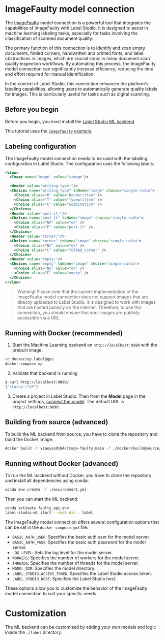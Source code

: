 <!--
---
title: Classification images with ImageFaulty
type: guide
tier: all
order: 103
hide_menu: true
hide_frontmatter_title: true
meta_title: ImageFaulty model connection for classification images
meta_description: The ImageFaulty model connection integrates the capabilities of ImageFaulty with Label Studio to assist in machine learning labeling tasks involving ImageFaulty classification.
categories:
    - Computer Vision
    - ImageFaulty
image: "/tutorials/image-faulty.png"
---
-->

# ImageFaulty model connection

The [ImageFaulty](https://github.com/DALAI-project/FaultyImageAPI) model connection is a powerful tool that integrates the capabilities of ImageFaulty with Label Studio. It is designed to assist in machine learning labeling tasks, especially for tasks involving the classification of scanned document quality.

The primary function of this connection is to identify and scan empty documents, folded corners, handwritten and printed fonts, and label obstructions in images, which are crucial steps in many document scan quality inspection workflows. By automating this process, the ImageFaulty model connection can significantly increase efficiency, reducing the time and effort required for manual identification.

In the context of Label Studio, this connection enhances the platform's labeling capabilities, allowing users to automatically generate quality labels for images. This is particularly useful for tasks such as digital scanning.

## Before you begin

Before you begin, you must install the [Label Studio ML backend](https://github.com/HumanSignal/label-studio-ml-backend?tab=readme-ov-file#quickstart).

This tutorial uses the [`imagefaulty` example](https://github.com/xiaoyao9184/docker-imagefaulty/tree/main/label).

## Labeling configuration

The ImageFaulty model connection needs to be used with the labeling configuration in Label Studio. The configuration uses the following labels:

```xml
<View>
  <Image name="image" value="$image"/>

  <Header value="writing-type:"/>
  <Choices name="writing_type" toName="image" choice="single-radio">
    <Choice alias="H" value="Handwritten" />
    <Choice alias="T" value="Typewritten" />
    <Choice alias="C" value="Combination" />
  </Choices>
  <Header value="post-it:"/>
  <Choices name="post_it" toName="image" choice="single-radio">
    <Choice alias="NP" value="ok" />
    <Choice alias="P" value="post-it" />
  </Choices>
  <Header value="corner:"/>
  <Choices name="corner" toName="image" choice="single-radio">
    <Choice alias="NC" value="ok" />
    <Choice alias="C" value="folded_corner" />
  </Choices>
  <Header value="empty:"/>
  <Choices name="empty" toName="image" choice="single-radio">
    <Choice alias="NE" value="ok" />
    <Choice alias="E" value="empty" />
  </Choices>
</View>
```


> Warning! Please note that the current implementation of the ImageFaulty model connection does not support images that are directly uploaded to Label Studio. It is designed to work with images that are hosted publicly on the internet. Therefore, to use this connection, you should ensure that your images are publicly accessible via a URL.


## Running with Docker (recommended)

1. Start the Machine Learning backend on `http://localhost:9090` with the prebuilt image:

```bash
cd docker/up.label@gpu
docker-compose up
```

2. Validate that backend is running

```bash
$ curl http://localhost:9090/
{"status":"UP"}
```

3. Create a project in Label Studio. Then from the **Model** page in the project settings, [connect the model](https://labelstud.io/guide/ml#Connect-the-model-to-Label-Studio). The default URL is `http://localhost:9090`.


## Building from source (advanced)

To build the ML backend from source, you have to clone the repository and build the Docker image:

```bash
docker build -t xiaoyao9184/image-faulty:main -f ./docker/build@source/dockerfile .
```

## Running without Docker (advanced)

To run the ML backend without Docker, you have to clone the repository and install all dependencies using conda:

```bash
conda env create -f ./environment.yml
```

Then you can start the ML backend:

```bash
conda activate faulty_api_env
label-studio-ml start --root-dir . label
```

The ImageFaulty model connection offers several configuration options that can be set in the `docker-compose.yml` file:

- `BASIC_AUTH_USER`: Specifies the basic auth user for the model server.
- `BASIC_AUTH_PASS`: Specifies the basic auth password for the model server.
- `LOG_LEVEL`: Sets the log level for the model server.
- `WORKERS`: Specifies the number of workers for the model server.
- `THREADS`: Specifies the number of threads for the model server.
- `MODEL_DIR`: Specifies the model directory.
- `LABEL_STUDIO_ACCESS_TOKEN`: Specifies the Label Studio access token.
- `LABEL_STUDIO_HOST`: Specifies the Label Studio host.

These options allow you to customize the behavior of the ImageFaulty model connection to suit your specific needs.

# Customization

The ML backend can be customized by adding your own models and logic inside the `./label` directory. 
